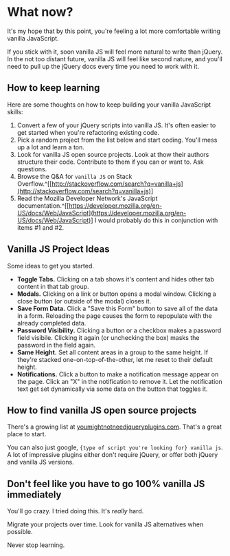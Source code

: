 
# What now?

It's my hope that by this point, you're feeling a lot more comfortable writing vanilla JavaScript.

If you stick with it, soon vanilla JS will feel more natural to write than jQuery. In the not too distant future, vanilla JS will feel like second nature, and you'll need to pull up the jQuery docs every time you need to work with it.

## How to keep learning

Here are some thoughts on how to keep building your vanilla JavaScript skills:

1. Convert a few of your jQuery scripts into vanilla JS. It's often easier to get started when you're refactoring existing code.
2. Pick a random project from the list below and start coding. You'll mess up a lot and learn a ton.
3. Look for vanilla JS open source projects. Look at thow their authors structure their code. Contribute to them if you can or want to. Ask questions.
4. Browse the Q&A for `vanilla JS` on Stack Overflow.^[[http://stackoverflow.com/search?q=vanilla+js](http://stackoverflow.com/search?q=vanilla+js)]
5. Read the Mozilla Developer Network's JavaScript documentation.^[[https://developer.mozilla.org/en-US/docs/Web/JavaScript](https://developer.mozilla.org/en-US/docs/Web/JavaScript)] I would probably do this in conjunction with items #1 and #2.

## Vanilla JS Project Ideas

Some ideas to get you started.

- **Toggle Tabs.** Clicking on a tab shows it's content and hides other tab content in that tab group.
- **Modals.** Clicking on a link or button opens a modal window. Clicking a close button (or outside of the modal) closes it.
- **Save Form Data.** Click a "Save this Form" button to save all of the data in a form. Reloading the page causes the form to repopulate with the already completed data.
- **Password Visibility.** Clicking a button or a checkbox makes a password field visibile. Clicking it again (or unchecking the box) masks the password in the field again.
- **Same Height.** Set all content areas in a group to the same height. If they're stacked one-on-top-of-the-other, let me reset to their default height.
- **Notifications.** Click a button to make a notification message appear on the page. Click an "X" in the notification to remove it. Let the notification text get set dynamically via some data on the button that toggles it.

## How to find vanilla JS open source projects

There's a growing list at [youmightnotneedjqueryplugins.com](http://youmightnotneedjqueryplugins.com/). That's a great place to start.

You can also just google, `{type of script you're looking for} vanilla js`. A lot of impressive plugins either don't require jQuery, or offer both jQuery and vanilla JS versions.

## Don't feel like you have to go 100% vanilla JS immediately

You'll go crazy. I tried doing this. It's *really* hard.

Migrate your projects over time. Look for vanilla JS alternatives when possible.

Never stop learning.